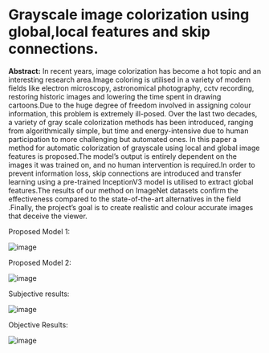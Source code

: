 # Grayscale image colorization using global,local features and skip connections.

**Abstract:**
In recent years, image colorization has become a hot topic and an interesting research area.Image coloring is utilised in a variety of modern fields like electron microscopy, astronomical photography, cctv recording, restoring historic images and lowering the time spent in drawing cartoons.Due to the huge degree of freedom involved in assigning colour information, this problem is extremely ill-posed. Over the last two decades, a variety of gray scale colorization methods has been introduced, ranging from algorithmically simple, but time and energy-intensive due to human participation to more challenging but automated ones. In this paper a method for automatic colorization of grayscale using local and global image features is proposed.The model’s output is entirely dependent on the images it was trained on, and no human intervention is required.In order to prevent information loss, skip connections are introduced and transfer learning using a pre-trained InceptionV3 model is utilised to extract global features.The results of our method on ImageNet datasets confirm the effectiveness compared to the state-of-the-art alternatives in the field .Finally, the project’s goal is to create realistic and colour accurate images that deceive the viewer.


Proposed Model 1:

![image](https://github.com/cxx5208/Grey-Scale-Image-Colorization/assets/76988460/2fcd0a7b-ea52-459e-b28e-1c4e733be065)

Proposed Model 2:

![image](https://github.com/cxx5208/Grey-Scale-Image-Colorization/assets/76988460/6f7c59ef-6bfe-40b7-a822-718a6b4b1b74)

Subjective results:

![image](https://github.com/cxx5208/Grey-Scale-Image-Colorization/assets/76988460/856aa13c-6135-4f26-9f26-90a74f74305d)

Objective Results:

![image](https://github.com/cxx5208/Grey-Scale-Image-Colorization/assets/76988460/386d35f3-d550-4c86-8276-c50a296267de)


